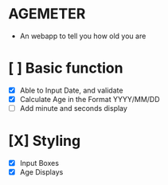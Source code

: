 # AGEMETER
- An webapp to tell you how old you are

# [ ] Basic function
  - [x] Able to Input Date, and validate
  - [x] Calculate Age in the Format YYYY/MM/DD
  - [ ] Add minute and seconds display

# [X] Styling
  - [X] Input Boxes
  - [X] Age Displays
